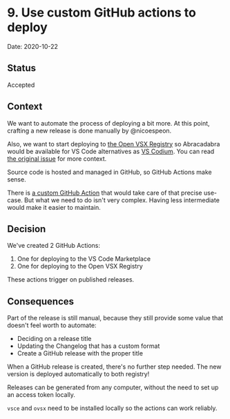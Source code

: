 # 9. Use custom GitHub actions to deploy

Date: 2020-10-22

## Status

Accepted

## Context

We want to automate the process of deploying a bit more. At this point, crafting a new release is done manually by @nicoespeon.

Also, we want to start deploying to [the Open VSX Registry](https://open-vsx.org/) so Abracadabra would be available for VS Code alternatives as [VS Codium](https://vscodium.com/). You can read [the original issue](https://github.com/nicoespeon/abracadabra/issues/163) for more context.

Source code is hosted and managed in GitHub, so GitHub Actions make sense.

There is [a custom GitHub Action](https://github.com/HaaLeo/publish-vscode-extension#readme) that would take care of that precise use-case. But what we need to do isn't very complex. Having less intermediate would make it easier to maintain.

## Decision

We've created 2 GitHub Actions:

1. One for deploying to the VS Code Marketplace
2. One for deploying to the Open VSX Registry

These actions trigger on published releases.

## Consequences

Part of the release is still manual, because they still provide some value that doesn't feel worth to automate:

- Deciding on a release title
- Updating the Changelog that has a custom format
- Create a GitHub release with the proper title

When a GitHub release is created, there's no further step needed. The new version is deployed automatically to both registry!

Releases can be generated from any computer, without the need to set up an access token locally.

`vsce` and `ovsx` need to be installed locally so the actions can work reliably.
